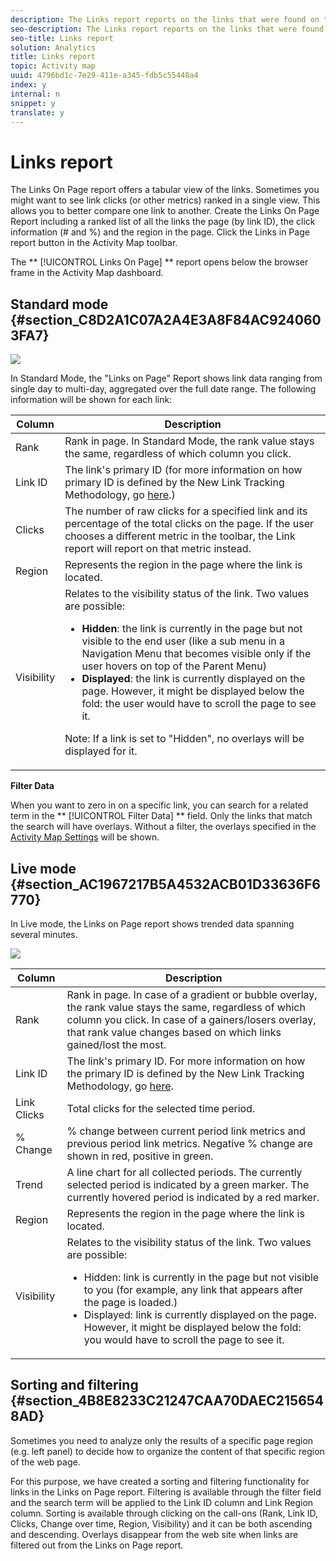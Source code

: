 ```yaml
---
description: The Links report reports on the links that were found on the current page. It does not report on all the links that were collected for that page.
seo-description: The Links report reports on the links that were found on the current page. It does not report on all the links that were collected for that page.
seo-title: Links report
solution: Analytics
title: Links report
topic: Activity map
uuid: 4796bd1c-7e29-411e-a345-fdb5c55448a4
index: y
internal: n
snippet: y
translate: y
---
```


# Links report

The Links On Page report offers a tabular view of the links. Sometimes you might want to see link clicks (or other metrics) ranked in a single view. This allows you to better compare one link to another. Create the Links On Page Report including a ranked list of all the links the page (by link ID), the click information (# and %) and the region in the page. Click the Links in Page report button in the Activity Map toolbar. 

The ** [!UICONTROL  Links On Page] ** report opens below the browser frame in the Activity Map dashboard. 

## Standard mode {#section_C8D2A1C07A2A4E3A8F84AC9240603FA7}

![](images/links_in_page.png) 

In Standard Mode, the "Links on Page" Report shows link data ranging from single day to multi-day, aggregated over the full date range. The following information will be shown for each link: 



<table id="table_3DE41B2CFA644B70AF802A3123CE51D9"> 
 <thead> 
  <tr> 
   <th colname="col1" class="entry"> Column </th> 
   <th colname="col2" class="entry"> Description </th> 
  </tr> 
 </thead>
 <tbody> 
  <tr> 
   <td colname="col1"> Rank </td> 
   <td colname="col2"> Rank in page. In Standard Mode, the rank value stays the same, regardless of which column you click. </td> 
  </tr> 
  <tr> 
   <td colname="col1"> Link ID </td> 
   <td colname="col2">The link's primary ID (for more information on how primary ID is defined by the New Link Tracking Methodology, go <a href="link-tracking-methodology.xml#concept_083E026EABA14B3C82648DFBC683AF69" format="dita" scope="local"> here</a>.) </td> 
  </tr> 
  <tr> 
   <td colname="col1"> Clicks </td> 
   <td colname="col2"> The number of raw clicks for a specified link and its percentage of the total clicks on the page. If the user chooses a different metric in the toolbar, the Link report will report on that metric instead. </td> 
  </tr> 
  <tr> 
   <td colname="col1"> Region </td> 
   <td colname="col2"> Represents the region in the page where the link is located. </td> 
  </tr> 
  <tr> 
   <td colname="col1"> Visibility </td> 
   <td colname="col2">Relates to the visibility status of the link. Two values are possible: 
    <ul id="ul_BABCC0F64145407C9D439150A6898E6D">
     <li id="li_9AF0479BDCEB4A44A37292FAABFA83A5"><b>Hidden</b>: the link is currently in the page but not visible to the end user (like a sub menu in a Navigation Menu that becomes visible only if the user hovers on top of the Parent Menu) </li>
     <li id="li_C6FA4EC27EDD4341AB9821E2B4BC9E60"><b>Displayed</b>: the link is currently displayed on the page. However, it might be displayed below the fold: the user would have to scroll the page to see it. </li>
    </ul><p>Note:  If a link is set to "Hidden", no overlays will be displayed for it. </p></td> 
  </tr> 
 </tbody> 
</table>

**Filter Data** 

When you want to zero in on a specific link, you can search for a related term in the ** [!UICONTROL  Filter Data] ** field. Only the links that match the search will have overlays. Without a filter, the overlays specified in the [ Activity Map Settings](c_Overlay_settings_panel.md#concept_7881624ACCF44F92985D4594080B9800) will be shown. 

## Live mode {#section_AC1967217B5A4532ACB01D33636F6770}

In Live mode, the Links on Page report shows trended data spanning several minutes. 

![](images/links_on_page.png) 

<table id="table_61D1FB0F02894055A1AB394DE4FE4742"> 
 <thead> 
  <tr> 
   <th colname="col1" class="entry"> Column </th> 
   <th colname="col2" class="entry"> Description </th> 
  </tr> 
 </thead>
 <tbody> 
  <tr> 
   <td colname="col1"> Rank </td> 
   <td colname="col2"> Rank in page. In case of a gradient or bubble overlay, the rank value stays the same, regardless of which column you click. In case of a gainers/losers overlay, that rank value changes based on which links gained/lost the most. </td> 
  </tr> 
  <tr> 
   <td colname="col1"> Link ID </td> 
   <td colname="col2">The link's primary ID. For more information on how the primary ID is defined by the New Link Tracking Methodology, go <a href="link-tracking-methodology.xml#concept_083E026EABA14B3C82648DFBC683AF69" format="dita" scope="local"> here</a>. </td> 
  </tr> 
  <tr> 
   <td colname="col1"> Link Clicks </td> 
   <td colname="col2"> Total clicks for the selected time period. </td> 
  </tr> 
  <tr> 
   <td colname="col1"> % Change </td> 
   <td colname="col2"> % change between current period link metrics and previous period link metrics. Negative % change are shown in red, positive in green. </td> 
  </tr> 
  <tr> 
   <td colname="col1"> Trend </td> 
   <td colname="col2"> A line chart for all collected periods. The currently selected period is indicated by a green marker. The currently hovered period is indicated by a red marker. </td> 
  </tr> 
  <tr> 
   <td colname="col1"> Region </td> 
   <td colname="col2"> Represents the region in the page where the link is located. </td> 
  </tr> 
  <tr> 
   <td colname="col1"> Visibility </td> 
   <td colname="col2">Relates to the visibility status of the link. Two values are possible: 
    <ul id="ul_B10C55ED4D3C4CF99506DC467E2E7CFB">
     <li id="li_EA646722A51041CC9E62C56DEF92C81F">Hidden: link is currently in the page but not visible to you (for example, any link that appears after the page is loaded.) </li>
     <li id="li_F9543614C2894003AC9984A7404E2785">Displayed: link is currently displayed on the page. However, it might be displayed below the fold: you would have to scroll the page to see it. </li>
    </ul></td> 
  </tr> 
 </tbody> 
</table>


## Sorting and filtering {#section_4B8E8233C21247CAA70DAEC2156548AD}

Sometimes you need to analyze only the results of a specific page region (e.g. left panel) to decide how to organize the content of that specific region of the web page. 

For this purpose, we have created a sorting and filtering functionality for links in the Links on Page report. Filtering is available through the filter field and the search term will be applied to the Link ID column and Link Region column. Sorting is available through clicking on the call-ons (Rank, Link ID, Clicks, Change over time, Region, Visibility) and it can be both ascending and descending. Overlays disappear from the web site when links are filtered out from the Links on Page report. 
